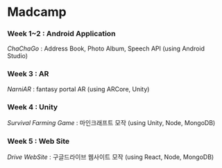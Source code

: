 # Madcamp

### Week 1~2 : Android Application
*ChaChaGo* : Address Book, Photo Album, Speech API (using Android Studio)


### Week 3 : AR
*NarniAR* : fantasy portal AR (using ARCore, Unity)


### Week 4 : Unity
*Survival Farming Game* : 마인크래프트 모작 (using Unity, Node, MongoDB)


### Week 5 : Web Site
*Drive WebSite* : 구글드라이브 웹사이트 모작 (using React, Node, MongoDB)

